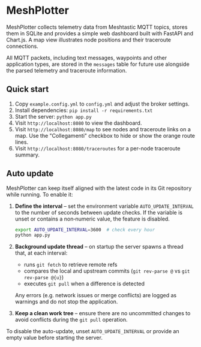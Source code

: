 # MeshPlotter

MeshPlotter collects telemetry data from Meshtastic MQTT topics, stores them in SQLite and provides a simple web dashboard built with FastAPI and Chart.js. A map view illustrates node positions and their traceroute connections.

All MQTT packets, including text messages, waypoints and other application types, are stored in the `messages` table for future use alongside the parsed telemetry and traceroute information.

## Quick start

1. Copy `example.config.yml` to `config.yml` and adjust the broker settings.
2. Install dependencies: `pip install -r requirements.txt`
3. Start the server: `python app.py`
4. Visit `http://localhost:8080` to view the dashboard.
5. Visit `http://localhost:8080/map` to see nodes and traceroute links on a map. Use the "Collegamenti" checkbox to hide or show the orange route lines.
6. Visit `http://localhost:8080/traceroutes` for a per-node traceroute summary.

## Auto update

MeshPlotter can keep itself aligned with the latest code in its Git repository
while running. To enable it:

1. **Define the interval** – set the environment variable
   `AUTO_UPDATE_INTERVAL` to the number of seconds between update checks. If the
   variable is unset or contains a non‑numeric value, the feature is disabled.

   ```bash
   export AUTO_UPDATE_INTERVAL=3600  # check every hour
   python app.py
   ```

2. **Background update thread** – on startup the server spawns a thread that,
   at each interval:
   - runs `git fetch` to retrieve remote refs
   - compares the local and upstream commits (`git rev-parse @` vs
     `git rev-parse @{u}`)
   - executes `git pull` when a difference is detected

   Any errors (e.g. network issues or merge conflicts) are logged as warnings
   and do not stop the application.

3. **Keep a clean work tree** – ensure there are no uncommitted changes to avoid
   conflicts during the `git pull` operation.

To disable the auto-update, unset `AUTO_UPDATE_INTERVAL` or provide an empty
value before starting the server.
